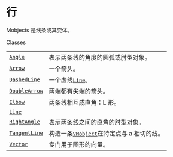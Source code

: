 # 行

Mobjects 是线条或其变体。

Classes

|||
|-|-|
[`Angle`]()|表示两条线的角度的圆弧或肘型对象。
[`Arrow`]()|一个箭头。
[`DashedLine`]()|一个虚线[`Line`]()。
[`DoubleArrow`]()|两端都有尖端的箭头。
[`Elbow`]()|两条线相互成直角：L 形。
[`Line`]()|
[`RightAngle`]()|表示两条线之间的直角的肘型对象。
[`TangentLine`]()|构造一条[`VMobject`]()在特定点与 a 相切的线。
[`Vector`]()|专门用于图形的向量。
